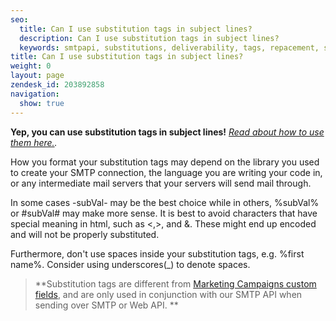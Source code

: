 ```yaml
---
seo:
  title: Can I use substitution tags in subject lines?
  description: Can I use substitution tags in subject lines?
  keywords: smtpapi, substitutions, deliverability, tags, repacement, subvar, subject, x-smtpapi
title: Can I use substitution tags in subject lines?
weight: 0
layout: page
zendesk_id: 203892858
navigation:
  show: true
---
```


**Yep, you can use substitution tags in subject lines!** _[Read about how to use them here.](https://sendgrid.com/docs/API_Reference/SMTP_API/substitution_tags.html)._ 

How you format your substitution tags may depend on the library you used to create your SMTP connection, the language you are writing your code in, or any intermediate mail servers that your servers will send mail through.

In some cases -subVal- may be the best choice while in others, %subVal% or #subVal# may make more sense. It is best to avoid characters that have special meaning in html, such as <,>, and &. These might end up encoded and will not be properly substituted.

Furthermore, don't use spaces inside your substitution tags, e.g. %first name%. Consider using underscores(_) to denote spaces.

>**Substitution tags are different from [Marketing Campaigns custom fields](https://sendgrid.com/docs/User_Guide/Marketing_Campaigns/custom_fields.html), and are only used in conjunction with our SMTP API when sending over SMTP or Web API. **
